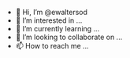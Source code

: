 - 👋 Hi, I’m @ewaltersod
- 👀 I’m interested in ...
- 🌱 I’m currently learning ...
- 💞️ I’m looking to collaborate on ...
- 📫 How to reach me ...

<!---
ewaltersod/ewaltersod is a ✨ special ✨ repository because its `README.md` (this file) appears on your GitHub profile.
You can click the Preview link to take a look at your changes.
--->
